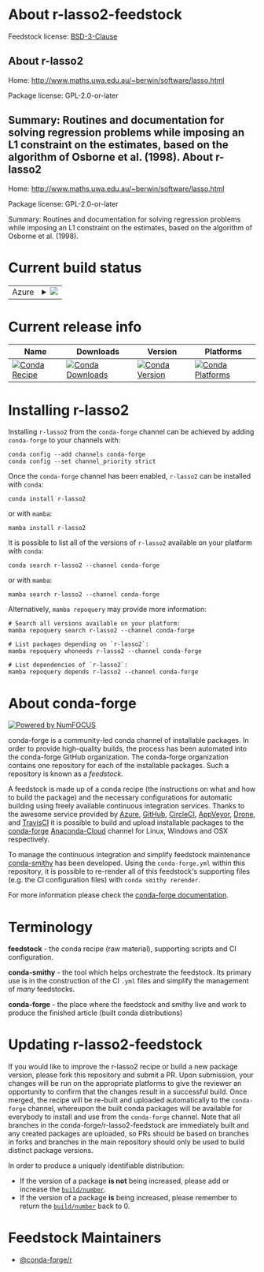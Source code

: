 About r-lasso2-feedstock
========================

Feedstock license: [BSD-3-Clause](https://github.com/conda-forge/r-lasso2-feedstock/blob/main/LICENSE.txt)

About r-lasso2
--------------

Home: http://www.maths.uwa.edu.au/~berwin/software/lasso.html

Package license: GPL-2.0-or-later

Summary: Routines and documentation for solving regression problems while imposing an L1 constraint on the estimates, based on the algorithm of Osborne et al. (1998).
About r-lasso2
--------------

Home: http://www.maths.uwa.edu.au/~berwin/software/lasso.html

Package license: GPL-2.0-or-later

Summary: Routines and documentation for solving regression problems while imposing an L1 constraint on the estimates, based on the algorithm of Osborne et al. (1998).

Current build status
====================


<table>
    
  <tr>
    <td>Azure</td>
    <td>
      <details>
        <summary>
          <a href="https://dev.azure.com/conda-forge/feedstock-builds/_build/latest?definitionId=2539&branchName=main">
            <img src="https://dev.azure.com/conda-forge/feedstock-builds/_apis/build/status/r-lasso2-feedstock?branchName=main">
          </a>
        </summary>
        <table>
          <thead><tr><th>Variant</th><th>Status</th></tr></thead>
          <tbody><tr>
              <td>linux_64_r_base4.2</td>
              <td>
                <a href="https://dev.azure.com/conda-forge/feedstock-builds/_build/latest?definitionId=2539&branchName=main">
                  <img src="https://dev.azure.com/conda-forge/feedstock-builds/_apis/build/status/r-lasso2-feedstock?branchName=main&jobName=linux&configuration=linux%20linux_64_r_base4.2" alt="variant">
                </a>
              </td>
            </tr><tr>
              <td>linux_64_r_base4.3</td>
              <td>
                <a href="https://dev.azure.com/conda-forge/feedstock-builds/_build/latest?definitionId=2539&branchName=main">
                  <img src="https://dev.azure.com/conda-forge/feedstock-builds/_apis/build/status/r-lasso2-feedstock?branchName=main&jobName=linux&configuration=linux%20linux_64_r_base4.3" alt="variant">
                </a>
              </td>
            </tr><tr>
              <td>osx_64_r_base4.2</td>
              <td>
                <a href="https://dev.azure.com/conda-forge/feedstock-builds/_build/latest?definitionId=2539&branchName=main">
                  <img src="https://dev.azure.com/conda-forge/feedstock-builds/_apis/build/status/r-lasso2-feedstock?branchName=main&jobName=osx&configuration=osx%20osx_64_r_base4.2" alt="variant">
                </a>
              </td>
            </tr><tr>
              <td>osx_64_r_base4.3</td>
              <td>
                <a href="https://dev.azure.com/conda-forge/feedstock-builds/_build/latest?definitionId=2539&branchName=main">
                  <img src="https://dev.azure.com/conda-forge/feedstock-builds/_apis/build/status/r-lasso2-feedstock?branchName=main&jobName=osx&configuration=osx%20osx_64_r_base4.3" alt="variant">
                </a>
              </td>
            </tr><tr>
              <td>win_64</td>
              <td>
                <a href="https://dev.azure.com/conda-forge/feedstock-builds/_build/latest?definitionId=2539&branchName=main">
                  <img src="https://dev.azure.com/conda-forge/feedstock-builds/_apis/build/status/r-lasso2-feedstock?branchName=main&jobName=win&configuration=win%20win_64_" alt="variant">
                </a>
              </td>
            </tr>
          </tbody>
        </table>
      </details>
    </td>
  </tr>
</table>

Current release info
====================

| Name | Downloads | Version | Platforms |
| --- | --- | --- | --- |
| [![Conda Recipe](https://img.shields.io/badge/recipe-r--lasso2-green.svg)](https://anaconda.org/conda-forge/r-lasso2) | [![Conda Downloads](https://img.shields.io/conda/dn/conda-forge/r-lasso2.svg)](https://anaconda.org/conda-forge/r-lasso2) | [![Conda Version](https://img.shields.io/conda/vn/conda-forge/r-lasso2.svg)](https://anaconda.org/conda-forge/r-lasso2) | [![Conda Platforms](https://img.shields.io/conda/pn/conda-forge/r-lasso2.svg)](https://anaconda.org/conda-forge/r-lasso2) |

Installing r-lasso2
===================

Installing `r-lasso2` from the `conda-forge` channel can be achieved by adding `conda-forge` to your channels with:

```
conda config --add channels conda-forge
conda config --set channel_priority strict
```

Once the `conda-forge` channel has been enabled, `r-lasso2` can be installed with `conda`:

```
conda install r-lasso2
```

or with `mamba`:

```
mamba install r-lasso2
```

It is possible to list all of the versions of `r-lasso2` available on your platform with `conda`:

```
conda search r-lasso2 --channel conda-forge
```

or with `mamba`:

```
mamba search r-lasso2 --channel conda-forge
```

Alternatively, `mamba repoquery` may provide more information:

```
# Search all versions available on your platform:
mamba repoquery search r-lasso2 --channel conda-forge

# List packages depending on `r-lasso2`:
mamba repoquery whoneeds r-lasso2 --channel conda-forge

# List dependencies of `r-lasso2`:
mamba repoquery depends r-lasso2 --channel conda-forge
```


About conda-forge
=================

[![Powered by
NumFOCUS](https://img.shields.io/badge/powered%20by-NumFOCUS-orange.svg?style=flat&colorA=E1523D&colorB=007D8A)](https://numfocus.org)

conda-forge is a community-led conda channel of installable packages.
In order to provide high-quality builds, the process has been automated into the
conda-forge GitHub organization. The conda-forge organization contains one repository
for each of the installable packages. Such a repository is known as a *feedstock*.

A feedstock is made up of a conda recipe (the instructions on what and how to build
the package) and the necessary configurations for automatic building using freely
available continuous integration services. Thanks to the awesome service provided by
[Azure](https://azure.microsoft.com/en-us/services/devops/), [GitHub](https://github.com/),
[CircleCI](https://circleci.com/), [AppVeyor](https://www.appveyor.com/),
[Drone](https://cloud.drone.io/welcome), and [TravisCI](https://travis-ci.com/)
it is possible to build and upload installable packages to the
[conda-forge](https://anaconda.org/conda-forge) [Anaconda-Cloud](https://anaconda.org/)
channel for Linux, Windows and OSX respectively.

To manage the continuous integration and simplify feedstock maintenance
[conda-smithy](https://github.com/conda-forge/conda-smithy) has been developed.
Using the ``conda-forge.yml`` within this repository, it is possible to re-render all of
this feedstock's supporting files (e.g. the CI configuration files) with ``conda smithy rerender``.

For more information please check the [conda-forge documentation](https://conda-forge.org/docs/).

Terminology
===========

**feedstock** - the conda recipe (raw material), supporting scripts and CI configuration.

**conda-smithy** - the tool which helps orchestrate the feedstock.
                   Its primary use is in the construction of the CI ``.yml`` files
                   and simplify the management of *many* feedstocks.

**conda-forge** - the place where the feedstock and smithy live and work to
                  produce the finished article (built conda distributions)


Updating r-lasso2-feedstock
===========================

If you would like to improve the r-lasso2 recipe or build a new
package version, please fork this repository and submit a PR. Upon submission,
your changes will be run on the appropriate platforms to give the reviewer an
opportunity to confirm that the changes result in a successful build. Once
merged, the recipe will be re-built and uploaded automatically to the
`conda-forge` channel, whereupon the built conda packages will be available for
everybody to install and use from the `conda-forge` channel.
Note that all branches in the conda-forge/r-lasso2-feedstock are
immediately built and any created packages are uploaded, so PRs should be based
on branches in forks and branches in the main repository should only be used to
build distinct package versions.

In order to produce a uniquely identifiable distribution:
 * If the version of a package **is not** being increased, please add or increase
   the [``build/number``](https://docs.conda.io/projects/conda-build/en/latest/resources/define-metadata.html#build-number-and-string).
 * If the version of a package **is** being increased, please remember to return
   the [``build/number``](https://docs.conda.io/projects/conda-build/en/latest/resources/define-metadata.html#build-number-and-string)
   back to 0.

Feedstock Maintainers
=====================

* [@conda-forge/r](https://github.com/conda-forge/r/)

